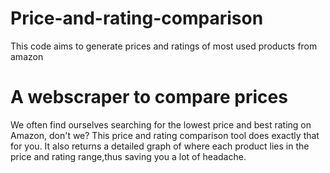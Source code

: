 # Price-and-rating-comparison
This code aims to generate prices and ratings of most used products from amazon

A webscraper to compare prices
==============================

We often find ourselves searching for the lowest price and best rating on Amazon, don't we?
This price and rating comparison tool does exactly that for you. It also returns a detailed graph of where each product lies in the price and rating range,thus saving you a lot of headache.
